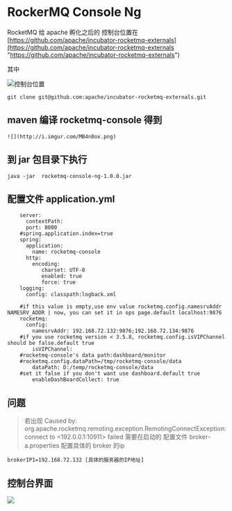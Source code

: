 # RockerMQ Console Ng


RocketMQ 给 apache 孵化之后的 控制台位置在 
[https://github.com/apache/incubator-rocketmq-externals](https://github.com/apache/incubator-rocketmq-externals "https://github.com/apache/incubator-rocketmq-externals")

其中 

![控制台位置](http://i.imgur.com/edABG5c.png)

    
    git clone git@github.com:apache/incubator-rocketmq-externals.git

##   maven 编译 rocketmq-console 得到

	![](http://i.imgur.com/MB4n0ox.png)

## 到 jar 包目录下执行

	java -jar  rocketmq-console-ng-1.0.0.jar


## 配置文件 application.yml
		
		server:
		  contextPath:
		  port: 8080
		#spring.application.index=true
		spring:
		  application:
		    name: rocketmq-console
		  http: 
		    encoding:
		       charset: UTF-8
		       enabled: true
		       force: true
		logging:
		  config: classpath:logback.xml
		  
		#if this value is empty,use env value rocketmq.config.namesrvAddr  NAMESRV_ADDR | now, you can set it in ops page.default localhost:9876
		rocketmq: 
		  config:
		    namesrvAddr: 192.168.72.132:9876;192.168.72.134:9876
		#if you use rocketmq version < 3.5.8, rocketmq.config.isVIPChannel should be false.default true
		    isVIPChannel: 
		#rocketmq-console's data path:dashboard/monitor
		#rocketmq.config.dataPath=/tmp/rocketmq-console/data
		    dataPath: D:/temp/rocketmq-console/data
		#set it false if you don't want use dashboard.default true
		    enableDashBoardCollect: true
	
	
  

   
## 问题



>  若出现 Caused by: org.apache.rocketmq.remoting.exception.RemotingConnectException: connect to <192.0.0.1:10911> failed 需要在启动的 配置文件 broker-a.properties 配置具体的 broker 的ip
	
	brokerIP1=192.168.72.132 [具体的服务器的IP地址]


## 控制台界面

 ![](http://i.imgur.com/wM7lerI.png)
	



